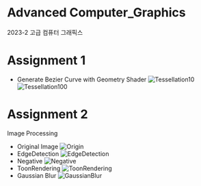 # Advanced Computer_Graphics
2023-2 고급 컴퓨터 그래픽스

# Assignment 1
- Generate Bezier Curve with Geometry Shader
![Tessellation10](./result/Tessellation10.png)
![Tessellation100](./result/Tessellation100.png)
# Assignment 2
Image Processing
- Original Image
![Origin](./result/Origin.png)
- EdgeDetection
![EdgeDetection](./result/EdgeDetection.png)
- Negative
![Negative](./result/Negative.png)
- ToonRendering
![ToonRendering](./result/ToonRendering.png)
- Gaussian Blur
![GaussianBlur](./result/GaussianBlur.png)